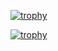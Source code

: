 [![trophy](https://github-profile-trophy.vercel.app/?Marlodor96=ryo-ma)](https://github.com/ryo-ma/github-profile-trophy)

[![trophy](https://github-profile-trophy.vercel.app/?Marlodor96=ryo-ma)](https://github-profile-trophy.vercel.app/?username=ryo-ma&theme=dark_dimmed)
